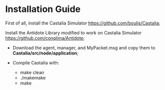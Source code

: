 # Installation Guide

First of all, install the Castalia Simulator https://github.com/boulis/Castalia;

Install the Antidote Library modified to work on Castalia Simulator https://github.com/conqlima/Antidote;

  * Download the agent, manager, and MyPacket.msg and copy them to **Castalia/src/node/application**;

  * Compile Castalia with:
    * make clean
    * ./makemake
    * make
